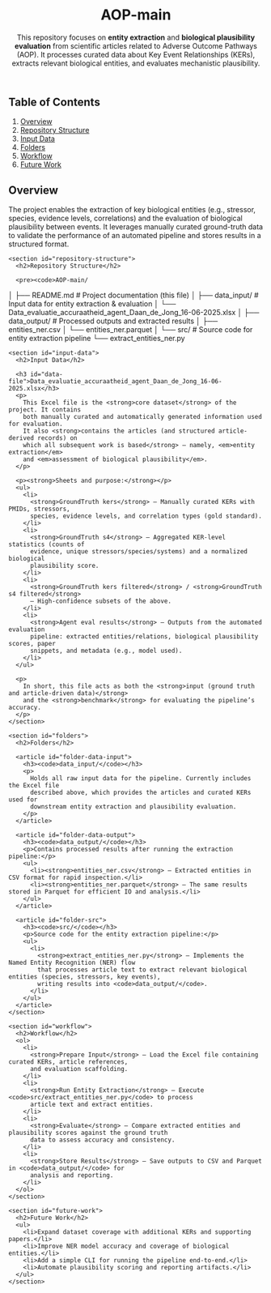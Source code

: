 <!DOCTYPE html>
<html lang="en">
<head>
  <meta charset="utf-8" />
  <title>Adverse Outcome Pathways  by WoE</title>
  <meta name="viewport" content="width=device-width, initial-scale=1" />
</head>
<body>

  <header>
    <h1>AOP-main</h1>
    <p>
      This repository focuses on <strong>entity extraction</strong> and
      <strong>biological plausibility evaluation</strong> from scientific articles
      related to Adverse Outcome Pathways (AOP). It processes curated data about
      Key Event Relationships (KERs), extracts relevant biological entities, and
      evaluates mechanistic plausibility.
    </p>
  </header>

  <nav aria-label="Table of contents">
    <h2>Table of Contents</h2>
    <ol>
      <li><a href="#overview">Overview</a></li>
      <li><a href="#repository-structure">Repository Structure</a></li>
      <li><a href="#input-data">Input Data</a></li>
      <li><a href="#folders">Folders</a></li>
      <li><a href="#workflow">Workflow</a></li>
      <li><a href="#future-work">Future Work</a></li>
    </ol>
  </nav>

  <main>
    <section id="overview">
      <h2>Overview</h2>
      <p>
        The project enables the extraction of key biological entities (e.g., stressor,
        species, evidence levels, correlations) and the evaluation of biological
        plausibility between events. It leverages manually curated ground-truth data to
        validate the performance of an automated pipeline and stores results in a
        structured format.
      </p>
    </section>

    <section id="repository-structure">
      <h2>Repository Structure</h2>

      <pre><code>AOP-main/
│
├── README.md                  # Project documentation (this file)
│
├── data_input/                # Input data for entity extraction & evaluation
│   └── Data_evaluatie_accuraatheid_agent_Daan_de_Jong_16-06-2025.xlsx
│
├── data_output/               # Processed outputs and extracted results
│   ├── entities_ner.csv
│   └── entities_ner.parquet
│
└── src/                       # Source code for entity extraction pipeline
    └── extract_entities_ner.py
</code></pre>
    </section>

    <section id="input-data">
      <h2>Input Data</h2>

      <h3 id="data-file">Data_evaluatie_accuraatheid_agent_Daan_de_Jong_16-06-2025.xlsx</h3>
      <p>
        This Excel file is the <strong>core dataset</strong> of the project. It contains
        both manually curated and automatically generated information used for evaluation.
        It also <strong>contains the articles (and structured article-derived records) on
        which all subsequent work is based</strong> — namely, <em>entity extraction</em>
        and <em>assessment of biological plausibility</em>.
      </p>

      <p><strong>Sheets and purpose:</strong></p>
      <ul>
        <li>
          <strong>GroundTruth kers</strong> — Manually curated KERs with PMIDs, stressors,
          species, evidence levels, and correlation types (gold standard).
        </li>
        <li>
          <strong>GroundTruth s4</strong> — Aggregated KER-level statistics (counts of
          evidence, unique stressors/species/systems) and a normalized biological
          plausibility score.
        </li>
        <li>
          <strong>GroundTruth kers filtered</strong> / <strong>GroundTruth s4 filtered</strong>
          — High-confidence subsets of the above.
        </li>
        <li>
          <strong>Agent eval results</strong> — Outputs from the automated evaluation
          pipeline: extracted entities/relations, biological plausibility scores, paper
          snippets, and metadata (e.g., model used).
        </li>
      </ul>

      <p>
        In short, this file acts as both the <strong>input (ground truth and article-driven data)</strong>
        and the <strong>benchmark</strong> for evaluating the pipeline’s accuracy.
      </p>
    </section>

    <section id="folders">
      <h2>Folders</h2>

      <article id="folder-data-input">
        <h3><code>data_input/</code></h3>
        <p>
          Holds all raw input data for the pipeline. Currently includes the Excel file
          described above, which provides the articles and curated KERs used for
          downstream entity extraction and plausibility evaluation.
        </p>
      </article>

      <article id="folder-data-output">
        <h3><code>data_output/</code></h3>
        <p>Contains processed results after running the extraction pipeline:</p>
        <ul>
          <li><strong>entities_ner.csv</strong> — Extracted entities in CSV format for rapid inspection.</li>
          <li><strong>entities_ner.parquet</strong> — The same results stored in Parquet for efficient IO and analysis.</li>
        </ul>
      </article>

      <article id="folder-src">
        <h3><code>src/</code></h3>
        <p>Source code for the entity extraction pipeline:</p>
        <ul>
          <li>
            <strong>extract_entities_ner.py</strong> — Implements the Named Entity Recognition (NER) flow
            that processes article text to extract relevant biological entities (species, stressors, key events),
            writing results into <code>data_output/</code>.
          </li>
        </ul>
      </article>
    </section>

    <section id="workflow">
      <h2>Workflow</h2>
      <ol>
        <li>
          <strong>Prepare Input</strong> — Load the Excel file containing curated KERs, article references,
          and evaluation scaffolding.
        </li>
        <li>
          <strong>Run Entity Extraction</strong> — Execute <code>src/extract_entities_ner.py</code> to process
          article text and extract entities.
        </li>
        <li>
          <strong>Evaluate</strong> — Compare extracted entities and plausibility scores against the ground truth
          data to assess accuracy and consistency.
        </li>
        <li>
          <strong>Store Results</strong> — Save outputs to CSV and Parquet in <code>data_output/</code> for
          analysis and reporting.
        </li>
      </ol>
    </section>

    <section id="future-work">
      <h2>Future Work</h2>
      <ul>
        <li>Expand dataset coverage with additional KERs and supporting papers.</li>
        <li>Improve NER model accuracy and coverage of biological entities.</li>
        <li>Add a simple CLI for running the pipeline end-to-end.</li>
        <li>Automate plausibility scoring and reporting artifacts.</li>
      </ul>
    </section>
  </main>

</body>
</html>